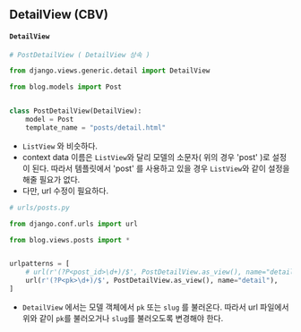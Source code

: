 ## DetailView (CBV)

#### `DetailView`

```python
# PostDetailView ( DetailView 상속 )

from django.views.generic.detail import DetailView

from blog.models import Post


class PostDetailView(DetailView):
    model = Post
    template_name = "posts/detail.html"
```
- `ListView` 와 비슷하다.
- context data 이름은 `ListView`와 달리 모델의 소문자( 위의 경우 'post' )로 설정이 된다. 따라서 템플릿에서 'post' 를 사용하고 있을 경우 `ListView`와 같이 설정을 해줄 필요가 없다.
- 다만, url 수정이 필요하다.
```python
# urls/posts.py

from django.conf.urls import url

from blog.views.posts import *


urlpatterns = [
    # url(r'(?P<post_id>\d+)/$', PostDetailView.as_view(), name="detail"),
    url(r'(?P<pk>\d+)/$', PostDetailView.as_view(), name="detail"),
]
```
- `DetailView` 에서는 모델 객체에서 `pk` 또는 `slug` 를 불러온다. 따라서 url 파일에서 위와 같이 `pk`를 불러오거나 `slug`를 불러오도록 변경해야 한다.

